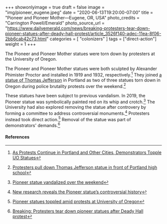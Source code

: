 +++
showonlyimage = true
draft = false
image = "img/pioneer_eugene.jpeg"
date = "2020-06-13T19:20:00-07:00"
title = "Pioneer and Pioneer Mother—Eugene, OR, USA"
photo_credits = "Carrington Powell/Emerald"
photo_source_url = "https://www.dailyemerald.com/news/breaking-protesters-tear-down-pioneer-statues-after-deady-hall-protest/article_3526f140-adec-11ea-8f06-2bb6cab42c73.html"
categories = [ "colonizers" ]
tags = ["direct-action"]
weight = 1
+++

The Pioneer and Pioneer Mother statues were torn down by protesters at the University of Oregon.

<!--more-->

The Pioneer and Pioneer Mother statues were both sculpted by Alexander Phimister Proctor and installed in 1919 and 1932, respectively.[^1] They joined [a statue of Thomas Jefferson](../jefferson-portland/) in Portland as two of three statues torn down in Oregon during police brutality protests over the weekend.[^2]

These statues have been subject to previous vandalism. In 2019, the Pioneer statue was symbolically painted red on its whip and crotch.[^3] The University had also explored removing the statue after controvery by forming a committee to address controversial monuments.[^4] Protesters instead took direct action.[^5] Removal of the statue was part of demonstrators' demands.[^6]

#### References

[^1]: [As Protests Continue in Portland and Other Cities, Demonstrators Topple UO Statues](https://www.wweek.com/uncategorized/2020/06/14/as-protests-continue-in-portland-and-other-cities-protestors-topple-u-of-o-statues/)

[^2]: [Protesters pull down Thomas Jefferson statue in front of Portland high school](https://www.oregonlive.com/portland/2020/06/protesters-take-down-thomas-jefferson-statue-in-front-of-portlands-jefferson-high-school.html)

[^3]: [Pioneer statue vandalized over the weekend](https://www.dailyemerald.com/news/pioneer-statue-vandalized-over-the-weekend/article_c0d02d22-6ac9-11e9-a68d-73b1ca72dcb0.html)

[^4]: [New research reveals the Pioneer statue’s controversial history](https://www.dailyemerald.com/news/new-research-reveals-the-pioneer-statue-s-controversial-history/article_923248e6-7aa6-11e9-a965-cb24982d96a8.html)

[^5]: [Pioneer statues toppled amid protests at University of Oregon](https://www.oregonlive.com/news/2020/06/pioneer-statues-toppled-amid-protests-at-university-of-oregon.html)

[^6]: [Breaking: Protesters tear down pioneer statues after Deady Hall protest](https://www.dailyemerald.com/news/breaking-protesters-tear-down-pioneer-statues-after-deady-hall-protest/article_3526f140-adec-11ea-8f06-2bb6cab42c73.html)
